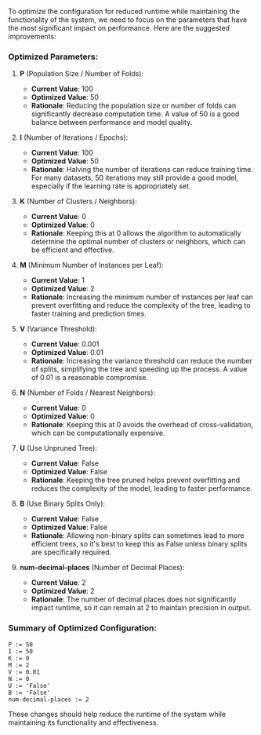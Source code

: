 To optimize the configuration for reduced runtime while maintaining the functionality of the system, we need to focus on the parameters that have the most significant impact on performance. Here are the suggested improvements:

### Optimized Parameters:

1. **P** (Population Size / Number of Folds):
   - **Current Value**: 100
   - **Optimized Value**: 50
   - **Rationale**: Reducing the population size or number of folds can significantly decrease computation time. A value of 50 is a good balance between performance and model quality.

2. **I** (Number of Iterations / Epochs):
   - **Current Value**: 100
   - **Optimized Value**: 50
   - **Rationale**: Halving the number of iterations can reduce training time. For many datasets, 50 iterations may still provide a good model, especially if the learning rate is appropriately set.

3. **K** (Number of Clusters / Neighbors):
   - **Current Value**: 0
   - **Optimized Value**: 0
   - **Rationale**: Keeping this at 0 allows the algorithm to automatically determine the optimal number of clusters or neighbors, which can be efficient and effective.

4. **M** (Minimum Number of Instances per Leaf):
   - **Current Value**: 1
   - **Optimized Value**: 2
   - **Rationale**: Increasing the minimum number of instances per leaf can prevent overfitting and reduce the complexity of the tree, leading to faster training and prediction times.

5. **V** (Variance Threshold):
   - **Current Value**: 0.001
   - **Optimized Value**: 0.01
   - **Rationale**: Increasing the variance threshold can reduce the number of splits, simplifying the tree and speeding up the process. A value of 0.01 is a reasonable compromise.

6. **N** (Number of Folds / Nearest Neighbors):
   - **Current Value**: 0
   - **Optimized Value**: 0
   - **Rationale**: Keeping this at 0 avoids the overhead of cross-validation, which can be computationally expensive.

7. **U** (Use Unpruned Tree):
   - **Current Value**: False
   - **Optimized Value**: False
   - **Rationale**: Keeping the tree pruned helps prevent overfitting and reduces the complexity of the model, leading to faster performance.

8. **B** (Use Binary Splits Only):
   - **Current Value**: False
   - **Optimized Value**: False
   - **Rationale**: Allowing non-binary splits can sometimes lead to more efficient trees, so it's best to keep this as False unless binary splits are specifically required.

9. **num-decimal-places** (Number of Decimal Places):
   - **Current Value**: 2
   - **Optimized Value**: 2
   - **Rationale**: The number of decimal places does not significantly impact runtime, so it can remain at 2 to maintain precision in output.

### Summary of Optimized Configuration:
```plaintext
P := 50
I := 50
K := 0
M := 2
V := 0.01
N := 0
U := 'False'
B := 'False'
num-decimal-places := 2
```

These changes should help reduce the runtime of the system while maintaining its functionality and effectiveness.